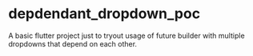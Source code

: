 # depdendant_dropdown_poc

A basic flutter project just to tryout usage of future builder with multiple dropdowns that depend on each other.

